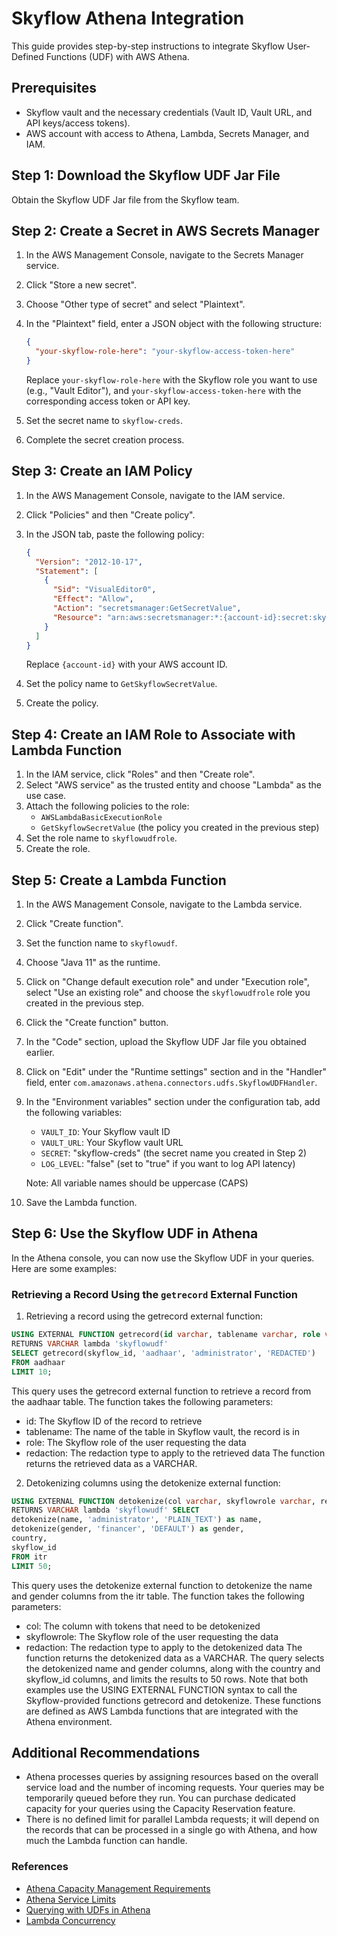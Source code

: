 # Skyflow Athena Integration

This guide provides step-by-step instructions to integrate Skyflow User-Defined Functions (UDF) with AWS Athena.

## Prerequisites

- Skyflow vault and the necessary credentials (Vault ID, Vault URL, and API keys/access tokens).
- AWS account with access to Athena, Lambda, Secrets Manager, and IAM.

## Step 1: Download the Skyflow UDF Jar File

Obtain the Skyflow UDF Jar file from the Skyflow team.

## Step 2: Create a Secret in AWS Secrets Manager

1. In the AWS Management Console, navigate to the Secrets Manager service.
2. Click "Store a new secret".
3. Choose "Other type of secret" and select "Plaintext".
4. In the "Plaintext" field, enter a JSON object with the following structure:

   ```json
   {
     "your-skyflow-role-here": "your-skyflow-access-token-here"
   }
   ```

   Replace `your-skyflow-role-here` with the Skyflow role you want to use (e.g., "Vault Editor"), and `your-skyflow-access-token-here` with the corresponding access token or API key.

5. Set the secret name to `skyflow-creds`.
6. Complete the secret creation process.

## Step 3: Create an IAM Policy

1. In the AWS Management Console, navigate to the IAM service.
2. Click "Policies" and then "Create policy".
3. In the JSON tab, paste the following policy:

   ```json
   {
     "Version": "2012-10-17",
     "Statement": [
       {
         "Sid": "VisualEditor0",
         "Effect": "Allow",
         "Action": "secretsmanager:GetSecretValue",
         "Resource": "arn:aws:secretsmanager:*:{account-id}:secret:skyflow-creds-*"
       }
     ]
   }
   ```

   Replace `{account-id}` with your AWS account ID.

4. Set the policy name to `GetSkyflowSecretValue`.
5. Create the policy.

## Step 4: Create an IAM Role to Associate with Lambda Function

1. In the IAM service, click "Roles" and then "Create role".
2. Select "AWS service" as the trusted entity and choose "Lambda" as the use case.
3. Attach the following policies to the role:
   - `AWSLambdaBasicExecutionRole`
   - `GetSkyflowSecretValue` (the policy you created in the previous step)
4. Set the role name to `skyflowudfrole`.
5. Create the role.

## Step 5: Create a Lambda Function

1. In the AWS Management Console, navigate to the Lambda service.
2. Click "Create function".
3. Set the function name to `skyflowudf`.
4. Choose "Java 11" as the runtime.
5. Click on "Change default execution role" and under "Execution role", select "Use an existing role" and choose the `skyflowudfrole` role you created in the previous step.
6. Click the "Create function" button.
7. In the "Code" section, upload the Skyflow UDF Jar file you obtained earlier.
8. Click on "Edit" under the "Runtime settings" section and in the "Handler" field, enter `com.amazonaws.athena.connectors.udfs.SkyflowUDFHandler`.
9. In the "Environment variables" section under the configuration tab, add the following variables:

   - `VAULT_ID`: Your Skyflow vault ID
   - `VAULT_URL`: Your Skyflow vault URL
   - `SECRET`: "skyflow-creds" (the secret name you created in Step 2)
   - `LOG_LEVEL`: "false" (set to "true" if you want to log API latency)

   Note: All variable names should be uppercase (CAPS)

10. Save the Lambda function.

## Step 6: Use the Skyflow UDF in Athena

In the Athena console, you can now use the Skyflow UDF in your queries. Here are some examples:

### Retrieving a Record Using the `getrecord` External Function

1. Retrieving a record using the getrecord external function:

```sql
USING EXTERNAL FUNCTION getrecord(id varchar, tablename varchar, role varchar, redaction varchar)
RETURNS VARCHAR lambda 'skyflowudf'
SELECT getrecord(skyflow_id, 'aadhaar', 'administrator', 'REDACTED')
FROM aadhaar
LIMIT 10;
```

This query uses the getrecord external function to retrieve a record from the aadhaar table. The function takes the following parameters:
- id: The Skyflow ID of the record to retrieve
- tablename: The name of the table in Skyflow vault, the record is in
- role: The Skyflow role of the user requesting the data
- redaction: The redaction type to apply to the retrieved data
The function returns the retrieved data as a VARCHAR.

2. Detokenizing columns using the detokenize external function:
```sql
USING EXTERNAL FUNCTION detokenize(col varchar, skyflowrole varchar, redaction varchar)
RETURNS VARCHAR lambda 'skyflowudf' SELECT
detokenize(name, 'administrator', 'PLAIN_TEXT') as name,
detokenize(gender, 'financer', 'DEFAULT') as gender,
country,
skyflow_id
FROM itr
LIMIT 50;
```
This query uses the detokenize external function to detokenize the name and gender columns from the itr table. The function takes the following parameters:

- col: The column with tokens that need to be detokenized
- skyflowrole: The Skyflow role of the user requesting the data
- redaction: The redaction type to apply to the detokenized data
  The function returns the detokenized data as a VARCHAR. The query selects the detokenized name and gender columns, along with the country and skyflow_id columns, and limits the results to 50 rows.
  Note that both examples use the USING EXTERNAL FUNCTION syntax to call the Skyflow-provided functions getrecord and detokenize. These functions are defined as AWS Lambda functions that are integrated with the Athena environment.

## Additional Recommendations

- Athena processes queries by assigning resources based on the overall service load and the number of incoming requests. Your queries may be temporarily queued before they run. You can purchase dedicated capacity for your queries using the Capacity Reservation feature.
- There is no defined limit for parallel Lambda requests; it will depend on the records that can be processed in a single go with Athena, and how much the Lambda function can handle.

### References

- [Athena Capacity Management Requirements](https://docs.aws.amazon.com/athena/latest/ug/manage-capacity.html)
- [Athena Service Limits](https://docs.aws.amazon.com/athena/latest/ug/service-limits.html)
- [Querying with UDFs in Athena](https://docs.aws.amazon.com/athena/latest/ug/athena-udfs.html)
- [Lambda Concurrency](https://docs.aws.amazon.com/lambda/latest/dg/gettingstarted-limits.html)
